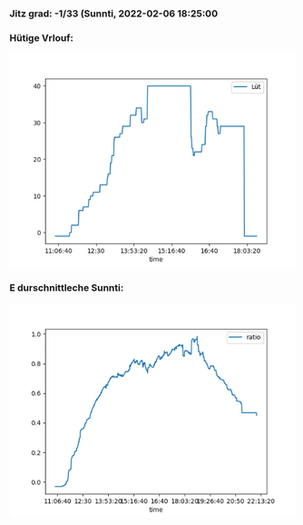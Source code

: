 ### Jitz grad: -1/33 (Sunnti, 2022-02-06 18:25:00

### Hütige Vrlouf:
![Graph](Today.png)

### E durschnittleche Sunnti:
![Graph](Sunnti.png)